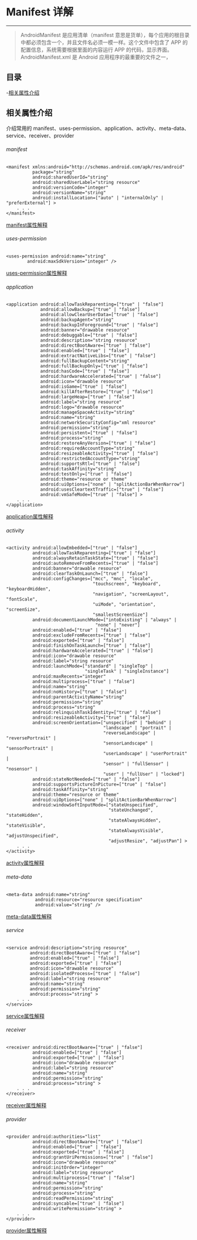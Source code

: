 # Manifest 详解

---

> AndroidManifest 是应用清单（manifest 意思是货单），每个应用的根目录中都必须包含一个，并且文件名必须一模一样。这个文件中包含了 APP 的配置信息，系统需要根据里面的内容运行 APP 的代码，显示界面。AndroidManifest.xml 是 Android 应用程序的最重要的文件之一，

## 目录

-[相关属性介绍](#相关属性介绍)

## 相关属性介绍

介绍常用的 manifest、uses-permission、application、activity、meta-data、service、receiver、provider

###### manifest

```
<manifest xmlns:android="http://schemas.android.com/apk/res/android"
          package="string"
          android:sharedUserId="string"
          android:sharedUserLabel="string resource"
          android:versionCode="integer"
          android:versionName="string"
          android:installLocation=["auto" | "internalOnly" | "preferExternal"] >
    . . .
</manifest>
```
[manifest属性解释](https://developer.android.google.cn/guide/topics/manifest/manifest-element.html)


###### uses-permission

```
<uses-permission android:name="string"
        android:maxSdkVersion="integer" />
```

[uses-permission属性解释](https://developer.android.google.cn/guide/topics/manifest/uses-permission-element.html)


###### application

```
<application android:allowTaskReparenting=["true" | "false"]
             android:allowBackup=["true" | "false"]
             android:allowClearUserData=["true" | "false"]
             android:backupAgent="string"
             android:backupInForeground=["true" | "false"]
             android:banner="drawable resource"
             android:debuggable=["true" | "false"]
             android:description="string resource"
             android:directBootAware=["true" | "false"]
             android:enabled=["true" | "false"]
             android:extractNativeLibs=["true" | "false"]
             android:fullBackupContent="string"
             android:fullBackupOnly=["true" | "false"]
             android:hasCode=["true" | "false"]
             android:hardwareAccelerated=["true" | "false"]
             android:icon="drawable resource"
             android:isGame=["true" | "false"]
             android:killAfterRestore=["true" | "false"]
             android:largeHeap=["true" | "false"]
             android:label="string resource"
             android:logo="drawable resource"
             android:manageSpaceActivity="string"
             android:name="string"
             android:networkSecurityConfig="xml resource"
             android:permission="string"
             android:persistent=["true" | "false"]
             android:process="string"
             android:restoreAnyVersion=["true" | "false"]
             android:requiredAccountType="string"
             android:resizeableActivity=["true" | "false"]
             android:restrictedAccountType="string"
             android:supportsRtl=["true" | "false"]
             android:taskAffinity="string"
             android:testOnly=["true" | "false"]
             android:theme="resource or theme"
             android:uiOptions=["none" | "splitActionBarWhenNarrow"]
             android:usesCleartextTraffic=["true" | "false"]
             android:vmSafeMode=["true" | "false"] >
    . . .
</application>
```

[application属性解释](https://developer.android.google.cn/guide/topics/manifest/application-element.html)


###### activity

```
<activity android:allowEmbedded=["true" | "false"]
          android:allowTaskReparenting=["true" | "false"]
          android:alwaysRetainTaskState=["true" | "false"]
          android:autoRemoveFromRecents=["true" | "false"]
          android:banner="drawable resource"
          android:clearTaskOnLaunch=["true" | "false"]
          android:configChanges=["mcc", "mnc", "locale",
                                 "touchscreen", "keyboard", "keyboardHidden",
                                 "navigation", "screenLayout", "fontScale",
                                 "uiMode", "orientation", "screenSize",
                                 "smallestScreenSize"]
          android:documentLaunchMode=["intoExisting" | "always" |
                                  "none" | "never"]
          android:enabled=["true" | "false"]
          android:excludeFromRecents=["true" | "false"]
          android:exported=["true" | "false"]
          android:finishOnTaskLaunch=["true" | "false"]
          android:hardwareAccelerated=["true" | "false"]
          android:icon="drawable resource"
          android:label="string resource"
          android:launchMode=["standard" | "singleTop" |
                              "singleTask" | "singleInstance"]
          android:maxRecents="integer"
          android:multiprocess=["true" | "false"]
          android:name="string"
          android:noHistory=["true" | "false"]
          android:parentActivityName="string"
          android:permission="string"
          android:process="string"
          android:relinquishTaskIdentity=["true" | "false"]
          android:resizeableActivity=["true" | "false"]
          android:screenOrientation=["unspecified" | "behind" |
                                     "landscape" | "portrait" |
                                     "reverseLandscape" | "reversePortrait" |
                                     "sensorLandscape" | "sensorPortrait" |
                                     "userLandscape" | "userPortrait" |
                                     "sensor" | "fullSensor" | "nosensor" |
                                     "user" | "fullUser" | "locked"]
          android:stateNotNeeded=["true" | "false"]
          android:supportsPictureInPicture=["true" | "false"]
          android:taskAffinity="string"
          android:theme="resource or theme"
          android:uiOptions=["none" | "splitActionBarWhenNarrow"]
          android:windowSoftInputMode=["stateUnspecified",
                                       "stateUnchanged", "stateHidden",
                                       "stateAlwaysHidden", "stateVisible",
                                       "stateAlwaysVisible", "adjustUnspecified",
                                       "adjustResize", "adjustPan"] >
    . . .
</activity>

```
[activity属性解释](https://developer.android.google.cn/guide/topics/manifest/activity-element.html)


###### meta-data

```
<meta-data android:name="string"
           android:resource="resource specification"
           android:value="string" />
```

[meta-data属性解释](https://developer.android.google.cn/guide/topics/manifest/meta-data-element.html)

###### service

```
<service android:description="string resource"
         android:directBootAware=["true" | "false"]
         android:enabled=["true" | "false"]
         android:exported=["true" | "false"]
         android:icon="drawable resource"
         android:isolatedProcess=["true" | "false"]
         android:label="string resource"
         android:name="string"
         android:permission="string"
         android:process="string" >
    . . .
</service>
```

[service属性解释](https://developer.android.google.cn/guide/topics/manifest/service-element.html)

###### receiver

```
<receiver android:directBootAware=["true" | "false"]
          android:enabled=["true" | "false"]
          android:exported=["true" | "false"]
          android:icon="drawable resource"
          android:label="string resource"
          android:name="string"
          android:permission="string"
          android:process="string" >
    . . .
</receiver>
```
[receiver属性解释](https://developer.android.google.cn/guide/topics/manifest/receiver-element.html)

###### provider

```
<provider android:authorities="list"
          android:directBootAware=["true" | "false"]
          android:enabled=["true" | "false"]
          android:exported=["true" | "false"]
          android:grantUriPermissions=["true" | "false"]
          android:icon="drawable resource"
          android:initOrder="integer"
          android:label="string resource"
          android:multiprocess=["true" | "false"]
          android:name="string"
          android:permission="string"
          android:process="string"
          android:readPermission="string"
          android:syncable=["true" | "false"]
          android:writePermission="string" >
    . . .
</provider>

```

[provider属性解释](https://developer.android.google.cn/guide/topics/manifest/provider-element.html)
